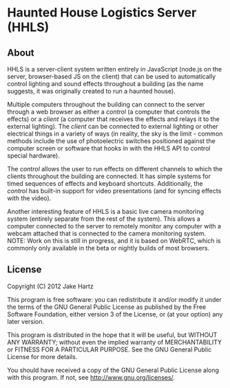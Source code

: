 # Haunted House Logistics Server (HHLS)

## About

HHLS is a server-client system written entirely in JavaScript (node.js on the server, browser-based JS on the client) that can be used to automatically control lighting and sound effects throughout a building (as the name suggests, it was originally created to run a haunted house).

Multiple computers throughout the building can connect to the server through a web browser as either a *control* (a computer that controls the effects) or a *client* (a computer that receives the effects and relays it to the external lighting). The *client* can be connected to external lighting or other electrical things in a variety of ways (in reality, the sky is the limit - common methods include the use of photoelectric switches positioned against the computer screen or software that hooks in with the HHLS API to control special hardware).

The *control* allows the user to run effects on different channels to which the clients throughout the building are connected. It has simple systems for timed sequences of effects and keyboard shortcuts. Additionally, the *control* has built-in support for video presentations (and for syncing effects with the video).

Another interesting feature of HHLS is a basic live camera monitoring system (entirely separate from the rest of the system). This allows a computer connected to the server to remotely monitor any computer with a webcam attached that is connected to the camera monitoring system. NOTE: Work on this is still in progress, and it is based on WebRTC, which is commonly only available in the beta or nightly builds of most browsers.

## License

Copyright (C) 2012  Jake Hartz

This program is free software: you can redistribute it and/or modify
it under the terms of the GNU General Public License as published by
the Free Software Foundation, either version 3 of the License, or
(at your option) any later version.

This program is distributed in the hope that it will be useful,
but WITHOUT ANY WARRANTY; without even the implied warranty of
MERCHANTABILITY or FITNESS FOR A PARTICULAR PURPOSE.  See the
GNU General Public License for more details.

You should have received a copy of the GNU General Public License
along with this program.  If not, see <http://www.gnu.org/licenses/>.
